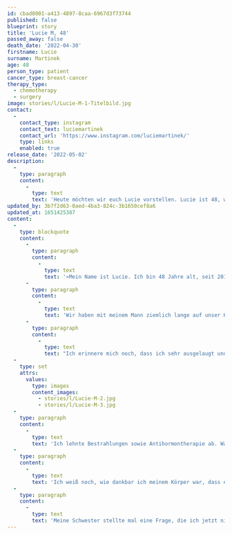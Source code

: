 ```yaml
---
id: cbad8001-a413-4897-8caa-6967d3f73744
published: false
blueprint: story
title: 'Lucie M, 48'
passed_away: false
death_date: '2022-04-30'
firstname: Lucie
surname: Martinek
age: 48
person_type: patient
cancer_type: breast-cancer
therapy_type:
  - chemotherapy
  - surgery
image: stories/l/Lucie-M-1-Titelbild.jpg
contact:
  -
    contact_type: instagram
    contact_text: luciemartinek
    contact_url: 'https://www.instagram.com/luciemartinek/'
    type: links
    enabled: true
release_date: '2022-05-02'
description:
  -
    type: paragraph
    content:
      -
        type: text
        text: 'Heute möchten wir euch Lucie vorstellen. Lucie ist 48, war 10 Jahre lang Psychoonkologin und sowohl Angehörige als auch Krebspatientin. 2019 bekam sie die Diagnose Brustkrebs, heute ist »Alles so, wie es sein soll« sagt sie.'
updated_by: 3b7f2d63-0aed-4ba3-824c-3b1650cef8a6
updated_at: 1651425387
content:
  -
    type: blockquote
    content:
      -
        type: paragraph
        content:
          -
            type: text
            text: '»Mein Name ist Lucie. Ich bin 48 Jahre alt, seit 2018 verwitwet und habe einen 6-jährigen Sohn. Ich arbeite als Psychologin und Psychotherapeutin in meiner eigenen Praxis GESUNDE PSYCHE, davor habe ich 10 Jahre als Psychoonkologin gearbeitet.'
      -
        type: paragraph
        content:
          -
            type: text
            text: 'Wir haben mit meinem Mann ziemlich lange auf unser Kind gewartet und waren überglücklich als unser Söhnchen auf die Welt kam. Als er ca. sechs Monate alt war, wurde bei meinem Mann Lymphknotenkrebs diagnostiziert. Es folgten für uns beide sehr schwere Zeiten, im April 2018 verstarb mein Mann.'
      -
        type: paragraph
        content:
          -
            type: text
            text: "Ich erinnere mich noch, dass ich sehr ausgelaugt und ständig müde war. Ich habe gespürt, dass in meinem Körper etwas nicht stimmt. Im Frühling 2019 habe ich dann die Diagnose Brustkrebs bekommen. Meine Gedanken drehten sich um eine einzige Frage: ›Wenn ich sterbe, hat mein Sohn weder Vater noch Mutter\_…!‹ Dieser Gedanke war sehr schwer auszuhalten! Ich kümmerte mich darum, dass alle Papiere fertig waren, für den Fall, dass\_… Und beim Notar hinterlegt wurden und entschied mich für die Behandlung. Ich muss sagen, einige meiner Schritte, habe ich aus purer Angst getroffen! Angst, dass ich meinen Sohn elternlos auf dieser Welt lasse. Ich machte eine Chemo (6x), bekam Herceptin – ein monoklonaler Antikörper – und hatte eine Operation."
  -
    type: set
    attrs:
      values:
        type: images
        content_images:
          - stories/l/Lucie-M-2.jpg
          - stories/l/Lucie-M-3.jpg
  -
    type: paragraph
    content:
      -
        type: text
        text: 'Ich lehnte Bestrahlungen sowie Antihormontherapie ab. Warum? Ich habe mich sehr mit dem Thema Lebensstil (im weitesten Sinne) beschäftigt und war und bin der Meinung, dass man mit einem gesunden Lebensstil einiges in Richtung Genesung bewegen kann. Ich selber habe die Erfahrung gemacht habe, welche Kraft ein gesunder Lebensstil hat. Insbesondere habe ich gelernt, wie wichtig es ist, was wir unserem Körper zuführen, wie wir unseren Körper und unsere Psyche schützen und sie unterstützen.'
  -
    type: paragraph
    content:
      -
        type: text
        text: 'Ich weiß noch, wie dankbar ich meinem Körper war, dass er während der Behandlung so viel mitmacht und ich habe ihm versprochen, dass ich mich für immer um ihn kümmern werde und auf ihn hören werde. Und das tue ich jeden einzelnen Tag.'
  -
    type: paragraph
    content:
      -
        type: text
        text: 'Meine Schwester stellte mal eine Frage, die ich jetzt nicht mehr reproduzieren kann. ABER ich antwortete: ›ALLES IST SO, WIE ES SEIN SOLL!‹ Ich kann mich noch erinnern, wie sie völlig erstaunt fragte, ob ich es wirklich so meine. Erst dann wurde mir bewusst, was ich eigentlich gesagt habe… Und ja! ALLES IST SO, WIE ES SEIN SOLL! Diese, meine Lebenserfahrung war brutal, aber sie hat mir geholfen, zu mir zu finden. Sie hat mir geholfen, meinen Lebensweg wiederzufinden. Und dafür bin ich dankbar.«'
---
```


